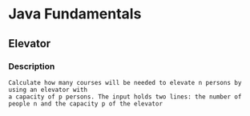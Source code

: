 # Java Fundamentals

## Elevator

### Description
    Calculate how many courses will be needed to elevate n persons by using an elevator with
    a capacity of p persons. The input holds two lines: the number of people n and the capacity p of the elevator
